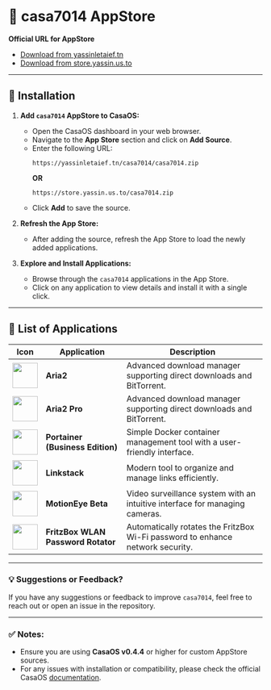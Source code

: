 # 🐋 casa7014 AppStore  

**Official URL for AppStore**  
   - [Download from yassinletaief.tn](https://yassinletaief.tn/casa7014/casa7014.zip)  
   - [Download from store.yassin.us.to](https://store.yassin.us.to/casa7014.zip)  

---

## 🚀 Installation  

1. **Add `casa7014` AppStore to CasaOS:**  

   - Open the CasaOS dashboard in your web browser.  
   - Navigate to the **App Store** section and click on **Add Source**.  
   - Enter the following URL:  
     ```
     https://yassinletaief.tn/casa7014/casa7014.zip
     ```  
     **OR**  
     ```
     https://store.yassin.us.to/casa7014.zip
     ```  
   - Click **Add** to save the source.  

2. **Refresh the App Store:**  

   - After adding the source, refresh the App Store to load the newly added applications.  

3. **Explore and Install Applications:**  

   - Browse through the `casa7014` applications in the App Store.  
   - Click on any application to view details and install it with a single click.  

---

## 📝 List of Applications  

| Icon                             | Application                  | Description                                                                                     |
|----------------------------------|------------------------------|-------------------------------------------------------------------------------------------------|
| <img src="https://cdn.jsdelivr.net/gh/yassinyl/casa7014@refs/heads/main/Apps/Aria2/icon.png" width="50" height="auto"> | **Aria2**                    | Advanced download manager supporting direct downloads and BitTorrent.                         |
| <img src="https://cdn.jsdelivr.net/gh/yassinyl/casa7014@refs/heads/main/Apps/Aria2%20Pro/icon.png" width="50" height="auto"> | **Aria2 Pro**                | Advanced download manager supporting direct downloads and BitTorrent.                         |
| <img src="https://cdn.jsdelivr.net/gh/yassinyl/casa7014@refs/heads/main/Apps/Portainer%20Business%20Edition/icon.png" width="50" height="auto"> | **Portainer (Business Edition)** | Simple Docker container management tool with a user-friendly interface.                      |
| <img src="https://cdn.jsdelivr.net/gh/yassinyl/casa7014@refs/heads/main/Apps/linkstack/icon.png" width="50" height="auto"> | **Linkstack**                | Modern tool to organize and manage links efficiently.                                          |
| <img src="https://cdn.jsdelivr.net/gh/yassinyl/casa7014@refs/heads/main/Apps/motioneye%20beta/icon.png" width="50" height="auto"> | **MotionEye Beta**           | Video surveillance system with an intuitive interface for managing cameras.                   |
| <img src="https://cdn.jsdelivr.net/gh/yassinyl/casa7014@refs/heads/main/Apps/fritzbox-wlan-password-rotator/icon.png" width="50" height="auto"> | **FritzBox WLAN Password Rotator** | Automatically rotates the FritzBox Wi-Fi password to enhance network security.              |  

---

### 💡 Suggestions or Feedback?  
If you have any suggestions or feedback to improve `casa7014`, feel free to reach out or open an issue in the repository.  

---

### ✅ Notes:  
- Ensure you are using **CasaOS v0.4.4** or higher for custom AppStore sources.  
- For any issues with installation or compatibility, please check the official CasaOS [documentation](https://www.casaos.io).
